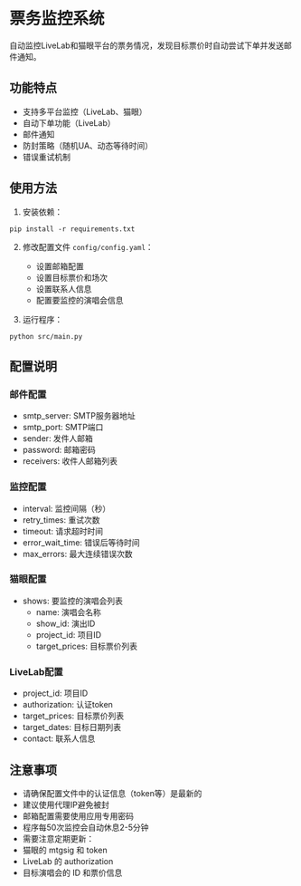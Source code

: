 # 票务监控系统

自动监控LiveLab和猫眼平台的票务情况，发现目标票价时自动尝试下单并发送邮件通知。

## 功能特点

- 支持多平台监控（LiveLab、猫眼）
- 自动下单功能（LiveLab）
- 邮件通知
- 防封策略（随机UA、动态等待时间）
- 错误重试机制

## 使用方法

1. 安装依赖：
```
pip install -r requirements.txt
```

2. 修改配置文件 `config/config.yaml`：
   - 设置邮箱配置
   - 设置目标票价和场次
   - 设置联系人信息
   - 配置要监控的演唱会信息

3. 运行程序：
```
python src/main.py
```


## 配置说明

### 邮件配置
- smtp_server: SMTP服务器地址
- smtp_port: SMTP端口
- sender: 发件人邮箱
- password: 邮箱密码
- receivers: 收件人邮箱列表

### 监控配置
- interval: 监控间隔（秒）
- retry_times: 重试次数
- timeout: 请求超时时间
- error_wait_time: 错误后等待时间
- max_errors: 最大连续错误次数

### 猫眼配置
- shows: 要监控的演唱会列表
  - name: 演唱会名称
  - show_id: 演出ID
  - project_id: 项目ID
  - target_prices: 目标票价列表

### LiveLab配置
- project_id: 项目ID
- authorization: 认证token
- target_prices: 目标票价列表
- target_dates: 目标日期列表
- contact: 联系人信息

## 注意事项

- 请确保配置文件中的认证信息（token等）是最新的
- 建议使用代理IP避免被封
- 邮箱配置需要使用应用专用密码
- 程序每50次监控会自动休息2-5分钟
- 需要注意定期更新：
- 猫眼的 mtgsig 和 token
- LiveLab 的 authorization
- 目标演唱会的 ID 和票价信息